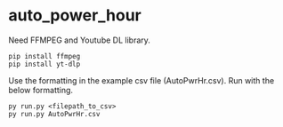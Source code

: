 # auto_power_hour
Need FFMPEG and Youtube DL library.
```
pip install ffmpeg
pip install yt-dlp
```
Use the formatting in the example csv file (AutoPwrHr.csv).
Run with the below formatting.
```
py run.py <filepath_to_csv>
py run.py AutoPwrHr.csv
```